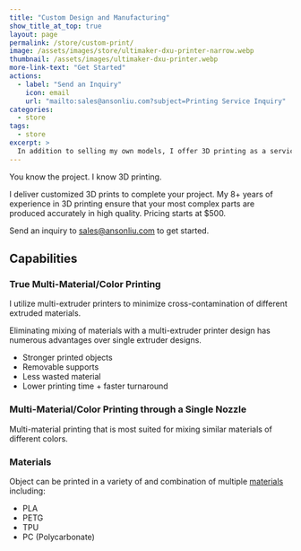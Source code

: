 ```yaml
---
title: "Custom Design and Manufacturing"
show_title_at_top: true
layout: page
permalink: /store/custom-print/
image: /assets/images/store/ultimaker-dxu-printer-narrow.webp
thumbnail: /assets/images/ultimaker-dxu-printer.webp
more-link-text: "Get Started"
actions:
  - label: "Send an Inquiry"
    icon: email
    url: "mailto:sales@ansonliu.com?subject=Printing Service Inquiry"
categories:
  - store
tags:
  - store
excerpt: >
  In addition to selling my own models, I offer 3D printing as a service.
---
```


You know the project. I know 3D printing.

I deliver customized 3D prints to complete your project. My 8+ years of experience in 3D printing ensure that your most complex parts are produced accurately in high quality. Pricing starts at $500.

Send an inquiry to [sales@ansonliu.com]({{page.actions.url}}) to get started.

## Capabilities

### True Multi-Material/Color Printing

I utilize multi-extruder printers to minimize cross-contamination of different extruded materials.

Eliminating mixing of materials with a multi-extruder printer design has numerous advantages over single extruder designs.

- Stronger printed objects
- Removable supports
- Less wasted material
- Lower printing time + faster turnaround

### Multi-Material/Color Printing through a Single Nozzle

Multi-material printing that is most suited for mixing similar materials of different colors.

### Materials

Object can be printed in a variety of and combination of multiple [materials](https://help.prusa3d.com/materials) including:

- PLA
- PETG
- TPU
- PC (Polycarbonate)
